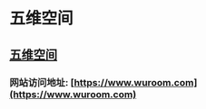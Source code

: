 

# 五维空间

## [五维空间](https://www.wuroom.com)

### 网站访问地址: [https://www.wuroom.com](https://www.wuroom.com)


